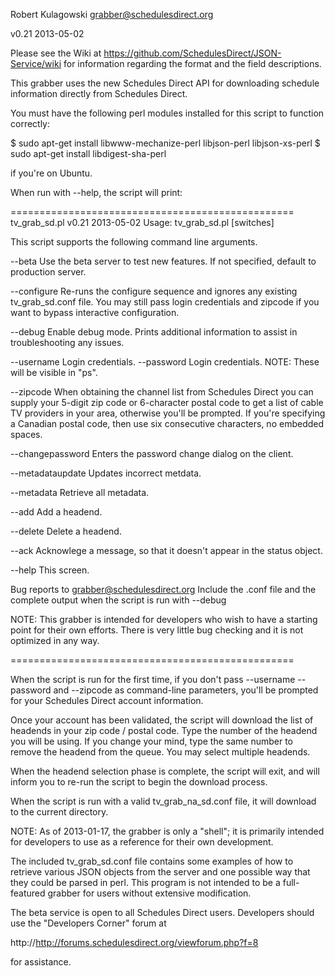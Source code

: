 Robert Kulagowski
grabber@schedulesdirect.org

v0.21 2013-05-02

Please see the Wiki at https://github.com/SchedulesDirect/JSON-Service/wiki for
information regarding the format and the field descriptions.

This grabber uses the new Schedules Direct API for downloading schedule
information directly from Schedules Direct.

You must have the following perl modules installed for this script to
function correctly:

$ sudo apt-get install libwww-mechanize-perl libjson-perl libjson-xs-perl
$ sudo apt-get install libdigest-sha-perl

if you're on Ubuntu.

When run with --help, the script will print:

=================================================
tv_grab_sd.pl v0.21 2013-05-02
Usage: tv_grab_sd.pl [switches]

This script supports the following command line arguments.

--beta                  Use the beta server to test new features. If not
                        specified, default to production server.

--configure             Re-runs the configure sequence and ignores any
                        existing tv_grab_sd.conf file.  You may still pass
                        login credentials and zipcode if you want to bypass
                        interactive configuration.

--debug                 Enable debug mode. Prints additional information to
                        assist in troubleshooting any issues.

--username              Login credentials.
--password              Login credentials. NOTE: These will be visible in "ps".

--zipcode               When obtaining the channel list from Schedules
                        Direct you can supply your 5-digit zip code or
                        6-character postal code to get a list of cable TV
                        providers in your area, otherwise you'll be
                        prompted.  If you're specifying a Canadian postal
                        code, then use six consecutive characters, no
                        embedded spaces.

--changepassword        Enters the password change dialog on the client.

--metadataupdate        Updates incorrect metdata.

--metadata              Retrieve all metadata.

--add                   Add a headend.

--delete                Delete a headend.

--ack                   Acknowlege a message, so that it doesn't appear
                        in the status object.

--help                  This screen.

Bug reports to grabber@schedulesdirect.org  Include the .conf file and the
complete output when the script is run with --debug

NOTE: This grabber is intended for developers who wish to have a starting
point for their own efforts.  There is very little bug checking and it is
not optimized in any way.

=================================================

When the script is run for the first time, if you don't pass --username
--password and --zipcode as command-line parameters, you'll be prompted for
your Schedules Direct account information.

Once your account has been validated, the script will download the list of
headends in your zip code / postal code. Type the number of the headend you
will be using. If you change your mind, type the same number to remove the
headend from the queue. You may select multiple headends.

When the headend selection phase is complete, the script will exit, and will
inform you to re-run the script to begin the download process.

When the script is run with a valid tv_grab_na_sd.conf file, it will
download to the current directory.

NOTE: As of 2013-01-17, the grabber is only a "shell"; it is primarily
intended for developers to use as a reference for their own development.

The included tv_grab_sd.conf file contains some examples of how to retrieve
various JSON objects from the server and one possible way that they could be
parsed in perl. This program is not intended to be a full-featured grabber
for users without extensive modification.

The beta service is open to all Schedules Direct users. Developers should
use the "Developers Corner" forum at

http://http://forums.schedulesdirect.org/viewforum.php?f=8

for assistance.
